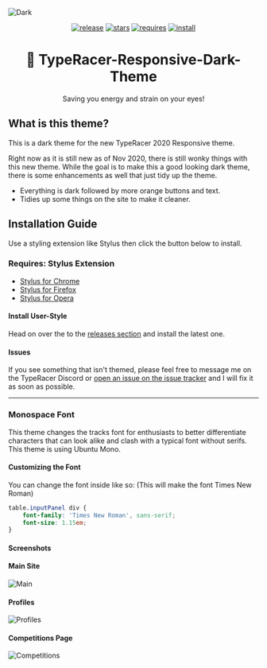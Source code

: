 ![Dark](https://github.com/Lachney/TypeRacer-Responsive-Dark-Theme/blob/master/assets/previews/racing.png?raw=true)

<center>

[![release](https://img.shields.io/github/v/release/Lachney/TypeRacer-Responsive-Dark-Theme?style=for-the-badge)](https://github.com/Daniel598/TypeRacer-Responsive-Dark-Theme/releases)
[![stars](https://img.shields.io/github/stars/Lachney/TypeRacer-Responsive-Dark-Theme?style=for-the-badge)](https://github.com/Daniel598/TypeRacer-Responsive-Dark-Theme/stargazers)
[![requires](https://img.shields.io/badge/REQUIRES-STYLUS-orange?style=for-the-badge)](https://github.com/openstyles/stylus#releases)
[![install](https://img.shields.io/badge/STYLUS-CLICK%20to%20INSTALL-green?style=for-the-badge)](https://raw.githubusercontent.com/Daniel598/TypeRacer-Responsive-Dark-Theme/blob/master/css/responsive-dark.user.css)

</center>

<center><h1> 🌃 TypeRacer-Responsive-Dark-Theme</h1></center>
<center>Saving you energy and strain on your eyes!</center>

## What is this theme?

This is a dark theme for the new TypeRacer 2020 Responsive theme.

Right now as it is still new as of Nov 2020, there is still wonky things with this new theme. While the goal is to make this a good looking dark theme, there is some enhancements as well that just tidy up the theme.

* Everything is dark followed by more orange buttons and text.
* Tidies up some things on the site to make it cleaner.

##  Installation Guide

Use a styling extension like Stylus then click the button below to install.

### Requires: Stylus Extension

* [Stylus for Chrome](https://chrome.google.com/webstore/detail/stylus/clngdbkpkpeebahjckkjfobafhncgmne)
* [Stylus for Firefox](https://addons.mozilla.org/en-US/firefox/addon/styl-us/)
* [Stylus for Opera](https://addons.opera.com/en/extensions/details/stylus/)

#### Install User-Style
Head on over the to the [releases section](https://github.com/Lachney/TypeRacer-Responsive-Dark-Theme/releases) and install the latest one.

#### Issues

If you see something that isn't themed, please feel free to message me on the TypeRacer Discord or [open an issue on the issue tracker](https://github.com/Lachney/TypeRacer-Responsive-Dark-Theme/issues) and I will fix it as soon as possible.

---

### Monospace Font

This theme changes the tracks font for enthusiasts to better differentiate characters that can look alike and clash with a typical font without serifs. This theme is using Ubuntu Mono.

#### Customizing the Font

You can change the font inside like so: (This will make the font Times New Roman)

```css
table.inputPanel div {
    font-family: 'Times New Roman', sans-serif;
    font-size: 1.15em;
}
```

#### Screenshots

#### Main Site

![Main](https://github.com/Lachney/TypeRacer-Responsive-Dark-Theme/blob/master/assets/previews/main.png?raw=true)

#### Profiles

![Profiles](https://github.com/Lachney/TypeRacer-Responsive-Dark-Theme/blob/master/assets/previews/profiles.png?raw=true)

#### Competitions Page

![Competitions](https://github.com/Lachney/TypeRacer-Responsive-Dark-Theme/blob/master/assets/previews/competitions.png?raw=true)
